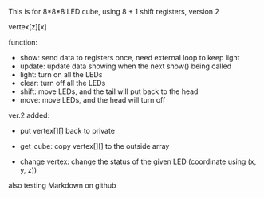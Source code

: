This is for 8\*8\*8 LED cube, using 8 + 1 shift registers, version 2

vertex\[z\]\[x\]

function:
+	show:	send data to registers once, need external loop to keep light
+	update:	update data showing when the next show() being called
+	light:	turn on all the LEDs
+	clear:	turn off all the LEDs
+	shift:	move LEDs, and the tail will put back to the head
+	move:	move LEDs, and the head will turn off

ver.2 added:
+	put vertex[][] back to private
	
+	get_cube: copy vertex[][] to the outside array
+	change vertex: change the status of the given LED (coordinate using (x, y, z))





also testing Markdown on github